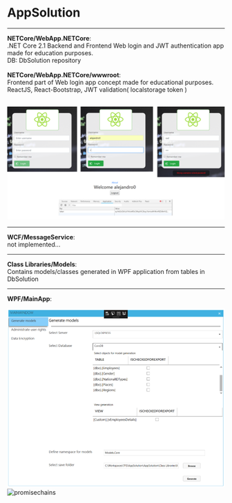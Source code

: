 # AppSolution

<hr>
<b>NETCore/WebApp.NETCore</b>:</br>
.NET Core 2.1
Backend and Frontend Web login and JWT authentication app made for education purposes.</br>
DB: DbSolution repository
</br></br>
<b>NETCore/WebApp.NETCore/wwwroot</b>:</br>
Frontend part of Web login app concept made for educational purposes.</br>
ReactJS, React-Bootstrap, JWT validation( localstorage token )
</br></br>

![promisechains](https://github.com/domkris/files/blob/master/web_api_short.png?raw=true)
<hr>

<b>WCF/MessageService</b>:</br>
not implemented...
<hr>
<b>Class Libraries/Models</b>:</br>
Contains models/classes generated in WPF application from tables in DbSolution
<hr>
<b>WPF/MainApp</b>:</br>

![promisechains](https://github.com/domkris/files/blob/master/generate_models_2.png?raw=true)
![promisechains](https://github.com/domkris/files/blob/master/administration_user_rights_7.png?raw=true)
